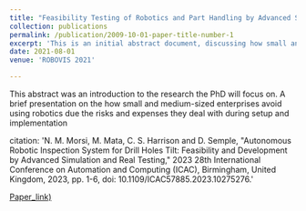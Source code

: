 ```yaml
---
title: "Feasibility Testing of Robotics and Part Handling by Advanced Simulation for Small and Medium Sized Enterprises"
collection: publications
permalink: /publication/2009-10-01-paper-title-number-1
excerpt: 'This is an initial abstract document, discussing how small and medium-sized enterprises avoid robotics adoption '
date: 2021-08-01
venue: 'ROBOVIS 2021'

---
```

This abstract was an introduction to the research the PhD will focus on. A brief presentation on the how small and medium-sized enterprises avoid using robotics due the risks and expenses they deal with during setup and implementation


citation: 'N. M. Morsi, M. Mata, C. S. Harrison and D. Semple, "Autonomous Robotic Inspection System for Drill Holes Tilt: Feasibility and Development by Advanced Simulation and Real Testing," 2023 28th International Conference on Automation and Computing (ICAC), Birmingham, United Kingdom, 2023, pp. 1-6, doi: 10.1109/ICAC57885.2023.10275276.'

[Paper_link)](http://NooRetic.github.io/files/Robovis.pdf)

 
